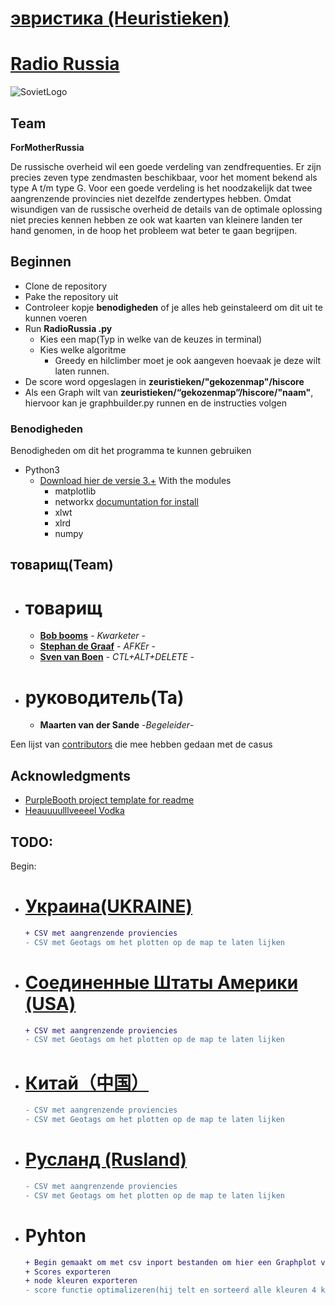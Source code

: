 # [эвристика (Heuristieken)](http://heuristieken.nl/wiki/index.php?title=Radio_Russia)


# [Radio Russia](https://www.youtube.com/watch?v=U06jlgpMtQs)



![SovietLogo](http://www.cnclabs.com/redalert2/images/sovietlogo_small.jpg)
## **Team**
**ForMotherRussia**

De russische overheid wil een goede verdeling van zendfrequenties. 
Er zijn precies zeven type zendmasten beschikbaar, voor het moment bekend als type A t/m type G. 
Voor een goede verdeling is het noodzakelijk dat twee aangrenzende provincies niet dezelfde zendertypes hebben.
Omdat wisundigen van de russische overheid de details van de optimale oplossing niet precies kennen hebben ze ook wat kaarten van kleinere landen ter hand genomen, in de hoop het probleem wat beter te gaan begrijpen.

## Beginnen

+ Clone de repository
+ Pake the repository uit
+ Controleer kopje **benodigheden** of je alles heb geinstaleerd om dit uit te kunnen voeren
+ Run **RadioRussia .py**
  + Kies een map(Typ in welke van de keuzes in terminal)
  + Kies welke algoritme
    +  Greedy en hilclimber moet je ook aangeven hoevaak je deze wilt laten runnen.
 + De score word opgeslagen in **zeuristieken/"gekozenmap"/hiscore**
 + Als een Graph wilt van **zeuristieken/“gekozenmap”/hiscore/"naam"**, hiervoor kan je graphbuilder.py runnen en de instructies volgen


### Benodigheden

Benodigheden om dit het programma te kunnen gebruiken
+ Python3
  +   [Download hier de versie 3.+](https://www.python.org/downloads/windows)
    With the modules
       + matplotlib
       + networkx [documuntation for install](https://networkx.github.io/documentation/stable/install.html)
       + xlwt
       + xlrd
       + numpy 

## товарищ(Team)
+ # товарищ
  + [**Bob booms**](https://github.com/SvenvBoven) - *Kwarketer* -
  + [**Stephan de Graaf**](https://github.com/maaker48) - *AFKEr* -
  + [**Sven van Boen**](https://github.com/SvenvBoven) - *CTL+ALT+DELETE* -
+ # руководитель(Ta)
  + **Maarten van der Sande** -*Begeleider*-
 
Een lijst van  [contributors](https://github.com/SvenvBoven/zeuristieken/graphs/contributors) die mee hebben gedaan met de casus


## Acknowledgments


* [PurpleBooth project template for readme](https://gist.github.com/PurpleBooth/109311bb0361f32d87a2)
* [Heauuuulllveeeel Vodka](http://vodka-beluga.com/)

## TODO:
Begin:
- # [Украина(UKRAINE)](https://github.com/SvenvBoven/zeuristieken/tree/master/UKRAINE)
    ```diff
    + CSV met aangrenzende proviencies
    - CSV met Geotags om het plotten op de map te laten lijken
    ```

- # [Соединенные Штаты Америки (USA)](https://github.com/SvenvBoven/zeuristieken/tree/master/USA)
    ```diff
    + CSV met aangrenzende proviencies
    - CSV met Geotags om het plotten op de map te laten lijken
    ```

- # [Китай（中国）](https://github.com/SvenvBoven/zeuristieken/tree/master/China)
    ```diff
    - CSV met aangrenzende proviencies
    - CSV met Geotags om het plotten op de map te laten lijken
    ```

- # [Русланд (Rusland)](https://github.com/SvenvBoven/zeuristieken/tree/master/Rusland)
    ```diff
    - CSV met aangrenzende proviencies
    - CSV met Geotags om het plotten op de map te laten lijken
    ```

- # Pyhton
    ```diff
    + Begin gemaakt om met csv inport bestanden om hier een Graphplot van te maken
    + Scores exporteren
    + node kleuren exporteren
    - score functie optimalizeren(hij telt en sorteerd alle kleuren 4 keer per run, maar 1 keer nodig)
    ```

